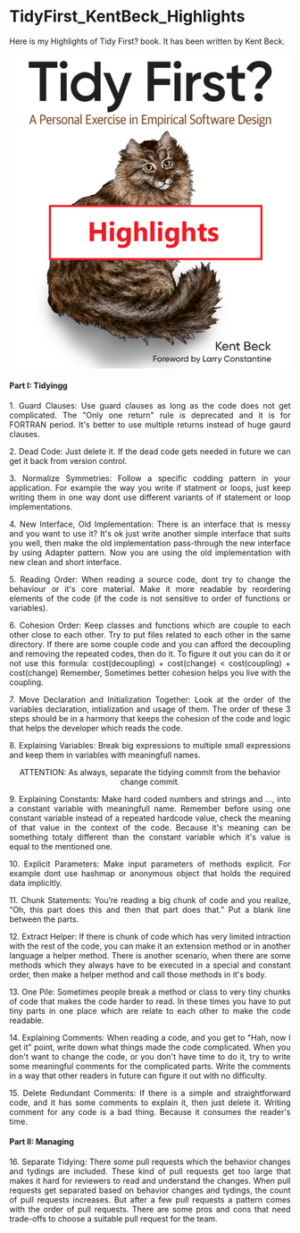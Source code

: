 # TidyFirst_KentBeck_Highlights
Here is my Highlights of Tidy First? book. It has been written by Kent Beck.

<p align="center">
    <img src="./Tidy%20First%20-%20Kent%20Beck%20-%20Highlights.png" />
</p>

<h4>
  Part I: Tidyingg  
</h4>

<p align="justify">
1. Guard Clauses: Use guard clauses as long as the code does not get complicated. The "Only one return" rule is deprecated and it is for FORTRAN period. It's better to use multiple returns instead of huge gaurd clauses.
</p>

<p align="justify">
2. Dead Code: Just delete it. If the dead code gets needed in future we can get it back from version control.
</p>

<p align="justify">
3. Normalize Symmetries: Follow a specific codding pattern in your application. For example the way you write if statment or loops, just keep writing them in one way dont use different variants of if statement or loop implementations.
</p>

<p align="justify">
4. New Interface, Old Implementation: There is an interface that is messy and you want to use it? It's ok just write another simple interface that suits you well, then make the old implementation pass-through the new interface by using Adapter pattern. Now you are using the old implementation with new clean and short interface.
</p>

<p align="justify">
5. Reading Order: When reading a source code, dont try to change the behaviour or it's core material. Make it more readable by reordering elements of the code (if the code is not sensitive to order of functions or variables).
</p>

<p align="justify">
6. Cohesion Order: Keep classes and functions which are couple to each other close to each other. Try to put files related to each other in the same directory. If there are some couple code and you can afford the decoupling and removing the repeated codes, then do it. To figure it out you can do it or not use this formula: <span> cost(decoupling) + cost(change) < cost(coupling) + cost(change) </span>
Remember, Sometimes better cohesion helps you live with the coupling.
</p>

<p align="justify">
    7. Move Declaration and Initialization Together: Look at the order of the variables declaration, intialization and usage of them. The order of these 3 steps should be in a harmony that keeps the cohesion of the code and logic that helps the developer which reads the code.
</p>

<p align="justify">
    8. Explaining Variables: Break big expressions to multiple small expressions and keep them in variables with meaningfull names.
</p>

<p align="center">
    ATTENTION: As always, separate the tidying commit from the behavior change commit.
</p>

<p align="justify">
    9. Explaining Constants: Make hard coded numbers and strings and ..., into a constant variable with meaningfull name. Remember before using one constant variable instead of a repeated hardcode value, check the meaning of that value in the context of the code. Because it's meaning can be something totaly different than the constant variable which it's value is equal to the mentioned one.
</p>

<p align="justify">
    10. Explicit Parameters: Make input parameters of methods explicit. For example dont use hashmap or anonymous object that holds the required data implicitly. 
</p>

<p align="justify">
    11. Chunk Statements: You’re reading a big chunk of code and you realize, “Oh, this part does this and then that part does that.” Put a blank line between the parts.
</p>

<p align="justify">
    12. Extract Helper: If there is chunk of code which has very limited intraction with the rest of the code, you can make it an extension method or in another language a helper method. There is another scenario, when there are some methods which they always have to be executed in a special and constant order, then make a helper method and call those methods in it's body.
</p>

<p align="justify">
    13. One Pile: Sometimes people break a method or class to very tiny chunks of code that makes the code harder to read. In these times you have to put tiny parts in one place which are relate to each other to make the code readable.
</p>

<p align="justify">
    14. Explaining Comments: When reading a code, and you get to "Hah, now I get it" point, write down what things made the code complicated. When you don't want to change the code, or you don't have time to do it, try to write some meaningful comments for the complicated parts. Write the comments in a way that other readers in future can figure it out with no difficulty.
</p>

<p align="justify">
    15. Delete Redundant Comments: If there is a simple and straightforward code, and it has some comments to explain it, then just delete it. Writing comment for any code is a bad thing. Because it consumes the reader's time.
</p>


<h4>
  Part II: Managing  
</h4>

<p align="justify">
    16. Separate Tidying: There some pull requests which the behavior changes and tydings are included. These kind of pull requests get too large that makes it hard for reviewers to read and understand the changes. When pull requests get separated based on behavior changes and tydings, the count of pull requests increases. But after a few pull requests a pattern comes with the order of pull requests. There are some pros and cons that need trade-offs to choose a suitable pull request for the team.
</p>

